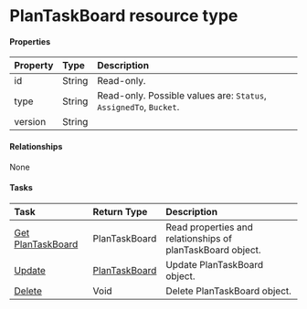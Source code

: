 # PlanTaskBoard resource type



#### Properties
| Property	   | Type	|Description|
|:---------------|:--------|:----------|
|id|String| Read-only.|
|type|String| Read-only. Possible values are: `Status`, `AssignedTo`, `Bucket`.|
|version|String||

#### Relationships
None


#### Tasks

| Task		   | Return Type	|Description|
|:---------------|:--------|:----------|
|[Get PlanTaskBoard](../api/plantaskboard_get.md) | PlanTaskBoard |Read properties and relationships of planTaskBoard object.|
|[Update](../api/plantaskboard_update.md) | [PlanTaskBoard](plantaskboard.md)	|Update PlanTaskBoard object. |
|[Delete](../api/plantaskboard_delete.md) | Void	|Delete PlanTaskBoard object. |
